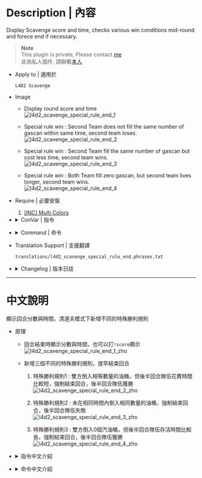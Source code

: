 # Description | 內容
Display Scavenge score and time, checks various win conditions mid-round and forece end if necessary.

> __Note__ <br/>
This plugin is private, Please contact [me](/#私人插件列表-private-plugins-list)<br/>
此為私人插件, 請聯繫[本人](/#私人插件列表-private-plugins-list)

* Apply to | 適用於
	```
	L4D2 Scavenge
	```

* Image
	* Display round score and time
	<br/>![l4d2_scavenge_special_rule_end_1](image/l4d2_scavenge_special_rule_end_1.jpg)
	
	* Special rule win : Second Team does not fill the same number of gascan within same time, second team loses.
	<br/>![l4d2_scavenge_special_rule_end_2](image/l4d2_scavenge_special_rule_end_2.jpg)
	
	* Special rule win : Second Team fill the same number of gascan but cost less time, second team wins.
	<br/>![l4d2_scavenge_special_rule_end_3](image/l4d2_scavenge_special_rule_end_3.jpg)
	
	* Special rule win : Both Team fill zero gascan, but second team lives longer, second team wins.
	<br/>![l4d2_scavenge_special_rule_end_4](image/l4d2_scavenge_special_rule_end_4.jpg)

* Require | 必要安裝
	1. [[INC] Multi Colors](https://github.com/fbef0102/L4D1_2-Plugins/releases/tag/Multi-Colors)

* <details><summary>ConVar | 指令</summary>

	* cfg/sourcemod/l4d2_scavenge_special_rule_end.cfg
		```php
		// 0=Plugin off, 1=Plugin on.
		l4d2_scavenge_special_rule_end_enable "1"

		// If 1, Disable all scavenge end special rule, plugin will provide score display only.
		l4d2_scavenge_special_rule_end_score_only "0"

		// If 1, Enable scavenge end special rule: Second Team fill the same number of gascan but cost less time, second team wins.
		l4d2_scavenge_special_rule_end_fillsamegas_enable "1"

		// If 1, Enable scavenge end special rule: Second Team does not fill the same number of gascan within same time, second team loses.
		l4d2_scavenge_special_rule_end_notfillsamegas_enable "1"

		// If 1, Enable scavenge end special rule: Both Team fill zero gascan, but second team lives longer, second team wins.
		l4d2_scavenge_special_rule_end_zerogas_enable "1"
		```
</details>

* <details><summary>Command | 命令</summary>

	* **Display round score and time**
		```php
		sm_score
		sm_time
		```
</details>

* Translation Support | 支援翻譯
	```
	translations/l4d2_scavenge_special_rule_end.phrases.txt
	```

* <details><summary>Changelog | 版本日誌</summary>

	* v1.0h (2023-3-1)
		* Remake code, convert code to latest syntax
		* Fix warnings when compiling on SourceMod 1.11.
		* Optimize code and improve performance
		* Replace Gamedata with left4dhooks
		* Add more cvars,
		* Add one more special rule: Second Team does not fill the same number of gascan within same time
		* Translation Support

	* v1.2
		* [Original Plugin by ProdigySim](https://github.com/ProdigySim/misc-sourcemod-plugins/blob/master/scavenge_quick_end/scavenge_quick_end.sp)
</details>

- - - -
# 中文說明
顯示回合分數與時間，清道夫模式下新增不同的特殊勝利規則

* 原理
	* 回合結束時顯示分數與時間，也可以打```!score```顯示
		<br/>![l4d2_scavenge_special_rule_end_1_zho](image/zho/l4d2_scavenge_special_rule_end_1_zho.jpg)
	
	* 新增三個不同的特殊勝利規則，提早結束回合
		1. 	特殊勝利規則1 : 雙方倒入相等數量的油桶，但後半回合隊伍花費時間比較短，強制結束回合，後半回合隊伍獲勝
		<br/>![l4d2_scavenge_special_rule_end_2_zho](image/zho/l4d2_scavenge_special_rule_end_2_zho.jpg)

		2. 	特殊勝利規則2 : 未在相同時間內倒入相同數量的油桶，強制結束回合，後半回合隊伍失敗
		<br/>![l4d2_scavenge_special_rule_end_3_zho](image/zho/l4d2_scavenge_special_rule_end_3_zho.jpg)

		3. 特殊勝利規則3 : 雙方倒入0個汽油桶，但後半回合隊伍存活時間比較長，強制結束回合，後半回合隊伍獲勝
		<br/>![l4d2_scavenge_special_rule_end_4_zho](image/zho/l4d2_scavenge_special_rule_end_4_zho.jpg)

* <details><summary>指令中文介紹</summary>

	* cfg/sourcemod/l4d2_scavenge_special_rule_end.cfg
		```php
		// 0=關閉插件, 1=啟動插件
		l4d2_scavenge_special_rule_end_enable "1"

		// 為1時，關閉所有特殊勝利規則，此插件只顯示回合分數與回合時間
		l4d2_scavenge_special_rule_end_score_only "0"

		// 為1時，啟用特殊勝利規則1 : 雙方倒入相等數量的油桶，但後半回合隊伍花費時間比較短，強制結束回合，後半回合隊伍獲勝
		l4d2_scavenge_special_rule_end_fillsamegas_enable "1"

		// 為1時，啟用特殊勝利規則1 : 未在相同時間內倒入相同數量的油桶，強制結束回合，後半回合隊伍失敗
		l4d2_scavenge_special_rule_end_notfillsamegas_enable "1"

		// 為1時，啟用特殊勝利規則1 : 雙方倒入0個汽油桶，但後半回合隊伍存活時間比較長，強制結束回合，後半回合隊伍獲勝
		l4d2_scavenge_special_rule_end_zerogas_enable "1"
		```
</details>

* <details><summary>命令中文介紹</summary>

	* **顯示回合分數與回合時間**
		```php
		sm_score
		sm_time
		```
</details>
